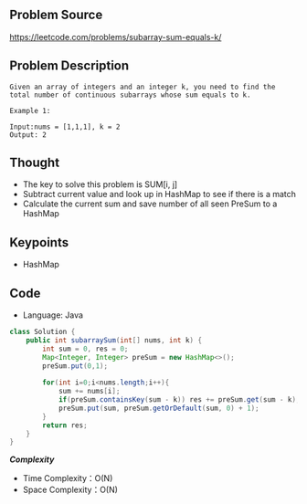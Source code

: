 ## Problem Source
https://leetcode.com/problems/subarray-sum-equals-k/

## Problem Description
```
Given an array of integers and an integer k, you need to find the total number of continuous subarrays whose sum equals to k.

Example 1:

Input:nums = [1,1,1], k = 2
Output: 2
```

## Thought
- The key to solve this problem is SUM[i, j]
- Subtract current value and look up in HashMap to see if there is a match
- Calculate the current sum and save number of all seen PreSum to a HashMap

## Keypoints
- HashMap


## Code
* Language: Java

```Java
class Solution {
    public int subarraySum(int[] nums, int k) {
        int sum = 0, res = 0;
        Map<Integer, Integer> preSum = new HashMap<>();
        preSum.put(0,1);
        
        for(int i=0;i<nums.length;i++){
            sum += nums[i];
            if(preSum.containsKey(sum - k)) res += preSum.get(sum - k);
            preSum.put(sum, preSum.getOrDefault(sum, 0) + 1);
        }
        return res;
    }
}
```

***Complexity***

- Time Complexity：O(N)
- Space Complexity：O(N)
